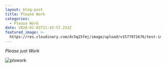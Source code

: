 ```yaml
---
layout: blog-post
title: Please Work
categories:
  - Please Work
date: 2020-01-02T21:43:57.231Z
featured_image: >-
  https://res.cloudinary.com/dc5q25fmj/image/upload/v1577971676/test-image-4_wpwqri.jpg
---
```

*Please just Work*

![plswork](https://res.cloudinary.com/dc5q25fmj/image/upload/c_fill,g_center,w_770/v1577971721/test-image-1_xepgoi.jpg)
